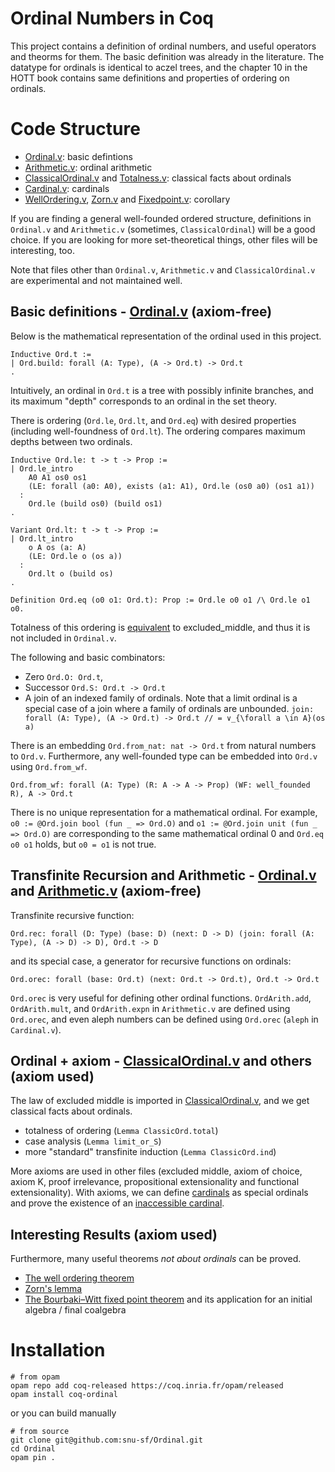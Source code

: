 # Ordinal Numbers in Coq

This project contains a definition of ordinal numbers, and useful operators and theorms for them.
The basic definition was already in the literature.
The datatype for ordinals is identical to aczel trees, and the chapter 10 in the HOTT book contains same definitions and properties of ordering on ordinals.

# Code Structure
- [Ordinal.v](https://github.com/snu-sf/Ordinal/blob/main/src/Ordinal.v): basic defintions
- [Arithmetic.v](https://github.com/snu-sf/Ordinal/blob/main/src/Arithmetic.v): ordinal arithmetic
- [ClassicalOrdinal.v](https://github.com/snu-sf/Ordinal/blob/main/src/ClassicalOrdinal.v) and [Totalness.v](https://github.com/snu-sf/Ordinal/blob/main/src/Totalness.v): classical facts about ordinals
- [Cardinal.v](https://github.com/snu-sf/Ordinal/blob/main/src/Cardinal.v): cardinals
- [WellOrdering.v](https://github.com/snu-sf/Ordinal/blob/main/src/WellOrdering.v), [Zorn.v](https://github.com/snu-sf/Ordinal/blob/main/src/Zorn.v) and [Fixedpoint.v](https://github.com/snu-sf/Ordinal/blob/main/src/Fixedpoint.v): corollary

If you are finding a general well-founded ordered structure, definitions in `Ordinal.v` and `Arithmetic.v` (sometimes, `ClassicalOrdinal`) will be a good choice.
If you are looking for more set-theoretical things, other files will be interesting, too.

Note that files other than `Ordinal.v`, `Arithmetic.v` and `ClassicalOrdinal.v` are experimental and not maintained well.

## Basic definitions - [Ordinal.v](https://github.com/snu-sf/Ordinal/blob/main/src/Ordinal.v) (axiom-free)
Below is the mathematical representation of the ordinal used in this project.
```
Inductive Ord.t :=
| Ord.build: forall (A: Type), (A -> Ord.t) -> Ord.t
.
```
Intuitively, an ordinal in `Ord.t` is a tree with possibly infinite branches,
and its maximum "depth" corresponds to an ordinal in the set theory.

There is ordering (`Ord.le`, `Ord.lt`, and `Ord.eq`) with desired properties (including well-foundness of `Ord.lt`). The ordering compares maximum depths between two ordinals.
```
Inductive Ord.le: t -> t -> Prop :=
| Ord.le_intro
    A0 A1 os0 os1
    (LE: forall (a0: A0), exists (a1: A1), Ord.le (os0 a0) (os1 a1))
  :
    Ord.le (build os0) (build os1)
.

Variant Ord.lt: t -> t -> Prop :=
| Ord.lt_intro
    o A os (a: A)
    (LE: Ord.le o (os a))
  :
    Ord.lt o (build os)
.

Definition Ord.eq (o0 o1: Ord.t): Prop := Ord.le o0 o1 /\ Ord.le o1 o0.
```
Totalness of this ordering is [equivalent](https://github.com/snu-sf/Ordinal/blob/main/src/Totalness.v) to excluded_middle,
and thus it is not included in `Ordinal.v`.

The following and basic combinators:
- Zero `Ord.O: Ord.t`,
- Successor `Ord.S: Ord.t -> Ord.t`
- A join of an indexed family of ordinals. Note that a limit ordinal is a special case of a join where a family of ordinals are unbounded.
`join: forall (A: Type), (A -> Ord.t) -> Ord.t // = ∨_{\forall a \in A}(os a)`

There is an embedding `Ord.from_nat: nat -> Ord.t` from natural numbers to `Ord.v`.
Furthermore, any well-founded type can be embedded into `Ord.v` using `Ord.from_wf`.
```
Ord.from_wf: forall (A: Type) (R: A -> A -> Prop) (WF: well_founded R), A -> Ord.t
```

There is no unique representation for a mathematical ordinal.
For example, `o0 := @Ord.join bool (fun _ => Ord.O)` and `o1 := @Ord.join unit (fun _ => Ord.O)` are corresponding to the same mathematical ordinal 0 and
`Ord.eq o0 o1` holds, but `o0 = o1` is not true.


## Transfinite Recursion and Arithmetic - [Ordinal.v](https://github.com/snu-sf/Ordinal/blob/main/src/Ordinal.v) and [Arithmetic.v](https://github.com/snu-sf/Ordinal/blob/main/src/Arithmetic.v) (axiom-free)
Transfinite recursive function:
```
Ord.rec: forall (D: Type) (base: D) (next: D -> D) (join: forall (A: Type), (A -> D) -> D), Ord.t -> D
```
and its special case, a generator for recursive functions on ordinals:
```
Ord.orec: forall (base: Ord.t) (next: Ord.t -> Ord.t), Ord.t -> Ord.t
```
`Ord.orec` is very useful for defining other ordinal functions.
`OrdArith.add`, `OrdArith.mult`, and `OrdArith.expn` in `Arithmetic.v` are defined using `Ord.orec`, and even aleph numbers can be defined using `Ord.orec` (`aleph` in `Cardinal.v`).

## Ordinal + axiom - [ClassicalOrdinal.v](https://github.com/snu-sf/Ordinal/blob/main/src/ClassicalOrdinal.v) and others (axiom used)
The law of excluded middle is imported in [ClassicalOrdinal.v](https://github.com/snu-sf/Ordinal/blob/main/src/ClassicalOrdinal.v),
and we get classical facts about ordinals. 
- totalness of ordering (`Lemma ClassicOrd.total`)
- case analysis (`Lemma limit_or_S`)
- more "standard" transfinite induction (`Lemma ClassicOrd.ind`)

More axioms are used in other files (excluded middle, axiom of choice, axiom K, proof irrelevance, propositional extensionality and functional extensionality).
With axioms, we can define [cardinals](https://github.com/snu-sf/Ordinal/blob/main/src/Cardinal.v) as special ordinals
and prove the existence of an [inaccessible cardinal](https://github.com/snu-sf/Ordinal/blob/main/src/Inaccessible.v).

## Interesting Results (axiom used)
Furthermore, many useful theorems *not about ordinals* can be proved.
- [The well ordering theorem](https://github.com/snu-sf/Ordinal/blob/main/src/WellOrdering.v)
- [Zorn's lemma](https://github.com/snu-sf/Ordinal/blob/main/src/Zorn.v)
- [The Bourbaki–Witt fixed point theorem](https://github.com/snu-sf/Ordinal/blob/main/src/Fixedpoint.v) and its application for an initial algebra / final coalgebra

# Installation
```
# from opam
opam repo add coq-released https://coq.inria.fr/opam/released
opam install coq-ordinal
```
or you can build manually
```
# from source
git clone git@github.com:snu-sf/Ordinal.git
cd Ordinal
opam pin .
```
